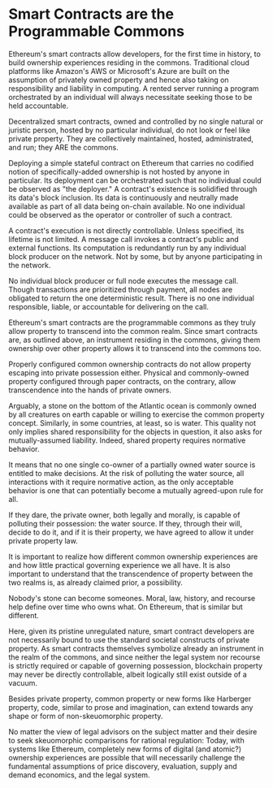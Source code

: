 # Smart Contracts are the Programmable Commons

Ethereum's smart contracts allow developers, for the first time in history, to
build ownership experiences residing in the commons. Traditional cloud
platforms like Amazon's AWS or Microsoft's Azure are built on the assumption of
privately owned property and hence also taking on responsibility and liability
in computing. A rented server running a program orchestrated by an individual
will always necessitate seeking those to be held accountable.

Decentralized smart contracts, owned and controlled by no single natural or
juristic person, hosted by no particular individual, do not look or feel like
private property. They are collectively maintained, hosted, administrated, and
run; they ARE the commons.

Deploying a simple stateful contract on Ethereum that carries no codified
notion of specifically-added ownership is not hosted by anyone in particular.
Its deployment can be orchestrated such that no individual could be observed as
"the deployer." A contract's existence is solidified through its data's block
inclusion. Its data is continuously and neutrally made available as part of all
data being on-chain available. No one individual could be observed as the
operator or controller of such a contract.

A contract's execution is not directly controllable. Unless specified, its
lifetime is not limited. A message call invokes a contract's public and
external functions. Its computation is redundantly run by any individual block
producer on the network. Not by some, but by anyone participating in the
network.

No individual block producer or full node executes the message call. Though
transactions are prioritized through payment, all nodes are obligated to return
the one deterministic result. There is no one individual responsible, liable,
or accountable for delivering on the call.

Ethereum's smart contracts are the programmable commons as they truly allow
property to transcend into the common realm. Since smart contracts are, as
outlined above, an instrument residing in the commons, giving them ownership
over other property allows it to transcend into the commons too.

Properly configured common ownership contracts do not allow property escaping
into private possession either. Physical and commonly-owned property configured
through paper contracts, on the contrary, allow transcendence into the hands of
private owners.

Arguably, a stone on the bottom of the Atlantic ocean is commonly owned by all
creatures on earth capable or willing to exercise the common property concept.
Similarly, in some countries, at least, so is water. This quality not only
implies shared responsibility for the objects in question, it also asks for
mutually-assumed liability. Indeed, shared property requires normative
behavior.

It means that no one single co-owner of a partially owned water source is
entitled to make decisions. At the risk of polluting the water source, all
interactions with it require normative action, as the only acceptable behavior
is one that can potentially become a mutually agreed-upon rule for all.

If they dare, the private owner, both legally and morally, is capable of
polluting their possession: the water source. If they, through their will,
decide to do it, and if it is their property, we have agreed to allow it under
private property law.

It is important to realize how different common ownership experiences are and
how little practical governing experience we all have. It is also important to
understand that the transcendence of property between the two realms is, as
already claimed prior, a possibility.

Nobody's stone can become someones. Moral, law, history, and recourse help
define over time who owns what. On Ethereum, that is similar but different.

Here, given its pristine unregulated nature, smart contract developers are not
necessarily bound to use the standard societal constructs of private property.
As smart contracts themselves symbolize already an instrument in the realm of
the commons, and since neither the legal system nor recourse is strictly
required or capable of governing possession, blockchain property may never be
directly controllable, albeit logically still exist outside of a vacuum.

Besides private property, common property or new forms like Harberger property,
code, similar to prose and imagination, can extend towards any shape or form of
non-skeuomorphic property.

No matter the view of legal advisors on the subject matter and their desire to
seek skeuomorphic comparisons for rational regulation: Today, with systems like
Ethereum, completely new forms of digital (and atomic?) ownership experiences
are possible that will necessarily challenge the fundamental assumptions of
price discovery, evaluation, supply and demand economics, and the legal system.
